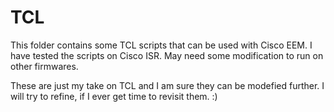 # TCL
This folder contains some TCL scripts that can be used with Cisco EEM.
I have tested the scripts on Cisco ISR. May need some modification to run on other firmwares.

These are just my take on TCL and I am sure they can be modefied further. I will try to refine, if I ever get time to revisit them. :)  
